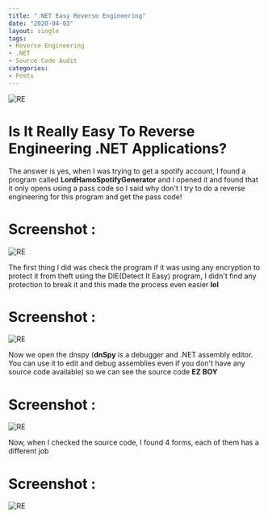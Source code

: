 ```yaml
---
title: ".NET Easy Reverse Engineering"
date: "2020-04-03"
layout: single
tags:
- Reverse Engineering
- .NET
- Source Code Audit
categories:
- Posts
---
```

![RE](https://l.top4top.io/p_1554of2bd1.png)

# Is It Really Easy To Reverse Engineering .NET Applications?

The answer is yes, when I was trying to get a spotify account, I found a program called **LordHamoSpotifyGenerator** and I opened it and found that it only opens using a pass code so I said why don't I try to do a reverse engineering for this program and get the pass code!


# Screenshot :

![RE](https://i.top4top.io/p_15544yagy1.jpg)

The first thing I did was check the program if it was using any encryption to protect it from theft using the DIE(Detect It Easy) program, I didn't find any protection to break it and this made the process even easier **lol**

# Screenshot :

![RE](https://b.top4top.io/p_1554258a31.jpg)

Now we open the dnspy (**dnSpy** is a debugger and .NET assembly editor. You can use it to edit and debug assemblies even if you don't have any source code available) so we can see the source code **EZ BOY**

# Screenshot :

![RE](https://g.top4top.io/p_15547c9nc1.jpg)

Now, when I checked the source code, I found 4 forms, each of them has a different job

# Screenshot :

![RE](https://f.top4top.io/p_1554mcxg81.jpg)

